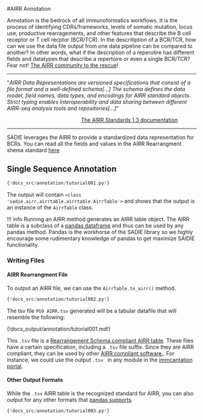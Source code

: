 
#AIRR Annotation

Annotation is the bedrock of all immunoformatics workflows. It is the process of identifying CDRs/frameworks, levels of somatic mutation, locus use, productive rearragements, and other features that describe the B cell receptor or T cell recptor (BCR/TCR). In the descritiption of a BCR/TCR, how can we use the data file output from one data pipeline can be compared to another? In other words, what if the description of a reperotire has different fields and datatypes that describe a repertoire or even a single BCR/TCR? Fear not! [The AIRR community to the rescue](https://docs.airr-community.org/en/stable/)!

---

"_AIRR Data Representations are versioned specifications that consist of a file format and a well-defined schema[...] The schema defines the data model, field names, data types, and encodings for AIRR standard objects. Strict typing enables interoperability and data sharing between different AIRR-seq analysis tools and repositories[...]_"

<a href='https://docs.airr-community.org/en/stable/datarep/overview.html'><div style="text-align: right; margin-right: 10%;"> The AIRR Standards 1.3 documentation </div></a>

---

SADIE leverages the AIRR to provide a standardized data representation for BCRs. You can read all the fields and values in the AIRR Rearrangment shema standard [here](https://docs.airr-community.org/en/stable/datarep/rearrangements.html#fields)

## Single Sequence Annotation

```Python
{!docs_src/annotation/tutorial001.py!}

```

The output will contain `<class 'sadie.airr.airrtable.airrtable.AirrTable'>` and shows that the output is an instance of the `AirrTable` class.

!!! info
    Running an AIRR method generates an AIRR table object. The AIRR table is a subclass of a [pandas dataframe](https://pandas.pydata.org/docs/reference/api/pandas.DataFrame.html) and thus can be used by any pandas method. Pandas is the workhorse of the SADIE library so we highly encourage some rudimentary knowledge of pandas to get maximize SAIDIE functionality.

### Writing Files

#### AIRR Rearrangment File

To output an AIRR file, we can use the `AirrTable.to_airr()` method.

```Python hl_lines="13 16-17"
{!docs_src/annotation/tutorial002.py!}
```

The tsv file `PG9 AIRR.tsv` generated will be a tabular datafile that will resemble the following:

{!docs_output/annotation/tutorial001.md!}

This `.tsv` file is a [Rearrangement Schema compliant AIRR table](https://docs.airr-community.org/en/stable/datarep/rearrangements.html#file-format-specification). These files have a certain specification, including a `.tsv` file suffix. Since they are AIRR compliant, they can be used by other [AIRR compliant software.](https://docs.airr-community.org/en/stable/resources/rearrangement_support.html). For instance, we could use the output `.tsv ` in any module in the [immcantation portal](https://immcantation.readthedocs.io/en/stable/).

#### Other Output Formats

While the `.tsv` AIRR table is the recognized standard for AIRR, you can also output for any other formats that [pandas supports](https://pandas.pydata.org/pandas-docs/stable/user_guide/io.html).

```Python hl_lines="13 16-17"
{!docs_src/annotation/tutorial003.py!}
```
